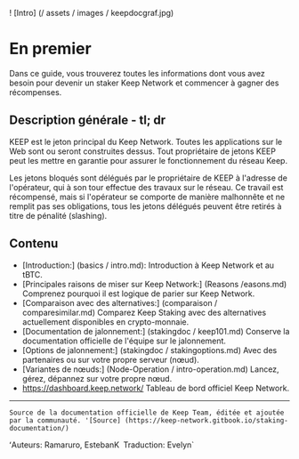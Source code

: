 ! [Intro] (/ assets / images / keepdocgraf.jpg)


# En premier
Dans ce guide, vous trouverez toutes les informations dont vous avez besoin pour devenir un staker Keep Network et commencer à gagner des récompenses.

## Description générale - tl; dr
KEEP est le jeton principal du Keep Network. Toutes les applications sur le Web sont ou seront construites dessus. Tout propriétaire de jetons KEEP peut les mettre en garantie pour assurer le fonctionnement du réseau Keep.

Les jetons bloqués sont délégués par le propriétaire de KEEP à l'adresse de l'opérateur, qui à son tour effectue des travaux sur le réseau. Ce travail est récompensé, mais si l'opérateur se comporte de manière malhonnête et ne remplit pas ses obligations, tous les jetons délégués peuvent être retirés à titre de pénalité (slashing).


## Contenu

- [Introduction:] (basics / intro.md): Introduction à Keep Network et au tBTC.
- [Principales raisons de miser sur Keep Network:] (Reasons /easons.md) Comprenez pourquoi il est logique de parier sur Keep Network.
- [Comparaison avec des alternatives:] (comparaison / comparesimilar.md) Comparez Keep Staking avec des alternatives actuellement disponibles en crypto-monnaie.
- [Documentation de jalonnement:] (stakingdoc / keep101.md) Conserve la documentation officielle de l'équipe sur le jalonnement.
- [Options de jalonnement:] (stakingdoc / stakingoptions.md) Avec des partenaires ou sur votre propre serveur (nœud).
- [Variantes de nœuds:] (Node-Operation / intro-operation.md) Lancez, gérez, dépannez sur votre propre nœud.
- https://dashboard.keep.network/ Tableau de bord officiel Keep Network.

---
`Source de la documentation officielle de Keep Team, éditée et ajoutée par la communauté. '[Source] (https://keep-network.gitbook.io/staking-documentation/) `

ʻAuteurs: Ramaruro, EstebanK`
`Traduction: Evelyn`
